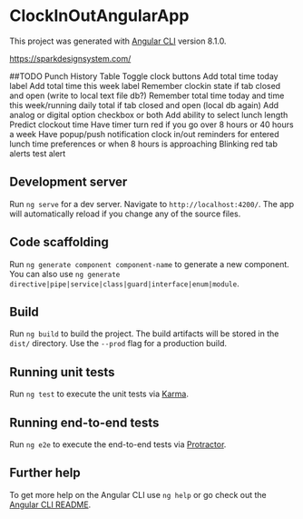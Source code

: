 # ClockInOutAngularApp

This project was generated with [Angular CLI](https://github.com/angular/angular-cli) version 8.1.0.

https://sparkdesignsystem.com/

##TODO
Punch History Table
Toggle clock buttons
Add total time today label
Add total time this week label
Remember clockin state if tab closed and open (write to local text file db?)
Remember total time today and time this week/running daily total if tab closed and open (local db again)
Add analog or digital option checkbox or both
Add ability to select lunch length
Predict clockout time
Have timer turn red if you go over 8 hours or 40 hours a week
Have popup/push notification clock in/out reminders for entered lunch time preferences or when 8 hours is approaching
Blinking red tab alerts
test alert

## Development server

Run `ng serve` for a dev server. Navigate to `http://localhost:4200/`. The app will automatically reload if you change any of the source files.

## Code scaffolding

Run `ng generate component component-name` to generate a new component. You can also use `ng generate directive|pipe|service|class|guard|interface|enum|module`.

## Build

Run `ng build` to build the project. The build artifacts will be stored in the `dist/` directory. Use the `--prod` flag for a production build.

## Running unit tests

Run `ng test` to execute the unit tests via [Karma](https://karma-runner.github.io).

## Running end-to-end tests

Run `ng e2e` to execute the end-to-end tests via [Protractor](http://www.protractortest.org/).

## Further help

To get more help on the Angular CLI use `ng help` or go check out the [Angular CLI README](https://github.com/angular/angular-cli/blob/master/README.md).
